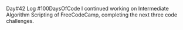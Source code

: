 Day#42 Log #100DaysOfCode I continued working on Intermediate Algorithm Scripting of FreeCodeCamp, completing the next three code challenges.